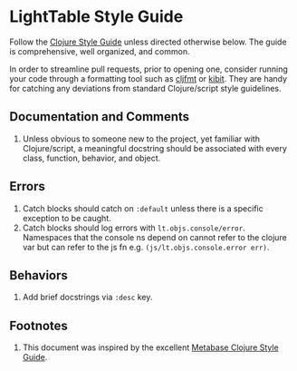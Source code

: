# LightTable Style Guide

Follow the [Clojure Style Guide](https://github.com/bbatsov/clojure-style-guide) unless directed otherwise below. The guide is comprehensive, well organized, and common.

In order to streamline pull requests, prior to opening one, consider running your code through a formatting tool such as [cljfmt](https://github.com/weavejester/cljfmt) or [kibit](https://github.com/jonase/kibit). They are handy for catching any deviations from standard Clojure/script style guidelines.

## Documentation and Comments

1. Unless obvious to someone new to the project, yet familiar with Clojure/script, a meaningful docstring should be associated with every class, function, behavior, and object.

## Errors

1. Catch blocks should catch on `:default` unless there is a specific exception to be caught.
1. Catch blocks should log errors with `lt.objs.console/error`. Namespaces that the console
  ns depend on cannot refer to the clojure var but can refer to the js fn e.g.
  `(js/lt.objs.console.error err)`.

## Behaviors

1. Add brief docstrings via `:desc` key.

## Footnotes

1. This document was inspired by the excellent [Metabase Clojure Style Guide](https://github.com/metabase/metabase/wiki/Metabase-Clojure-Style-Guide).
